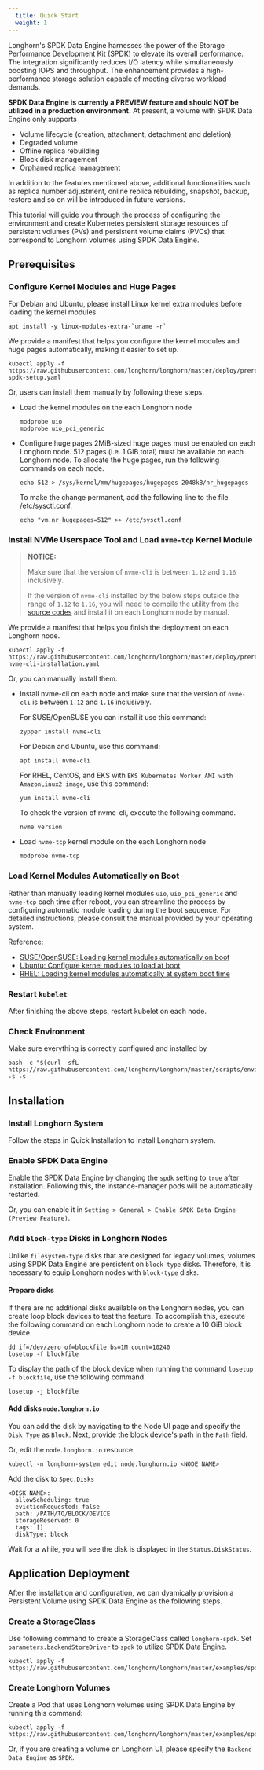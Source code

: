 ```yaml
---
  title: Quick Start
  weight: 1
---
```


Longhorn's SPDK Data Engine harnesses the power of the Storage Performance Development Kit (SPDK) to elevate its overall performance. The integration significantly reduces I/O latency while simultaneously boosting IOPS and throughput. The enhancement provides a high-performance storage solution capable of meeting diverse workload demands.

**SPDK Data Engine is currently a PREVIEW feature and should NOT be utilized in a production environment.** At present, a volume with SPDK Data Engine only supports

- Volume lifecycle (creation, attachment, detachment and deletion)
- Degraded volume
- Offline replica rebuilding
- Block disk management
- Orphaned replica management

In addition to the features mentioned above, additional functionalities such as replica number adjustment, online replica rebuilding, snapshot, backup, restore and so on will be introduced in future versions.

This tutorial will guide you through the process of configuring the environment and create Kubernetes persistent storage resources of persistent volumes (PVs) and persistent volume claims (PVCs) that correspond to Longhorn volumes using SPDK Data Engine.


## Prerequisites

### Configure Kernel Modules and Huge Pages

For Debian and Ubuntu, please install Linux kernel extra modules before loading the kernel modules
```
apt install -y linux-modules-extra-`uname -r`
```

We provide a manifest that helps you configure the kernel modules and huge pages automatically, making it easier to set up.
```
kubectl apply -f https://raw.githubusercontent.com/longhorn/longhorn/master/deploy/prerequisite/longhorn-spdk-setup.yaml
```

Or, users can install them manually by following these steps.
- Load the kernel modules on the each Longhorn node
  ```
  modprobe uio
  modprobe uio_pci_generic
  ```

- Configure huge pages
  2MiB-sized huge pages must be enabled on each Longhorn node. 512 pages (i.e. 1 GiB total) must be available on each Longhorn node. To allocate the huge pages, run the following commands on each node.
  ```
  echo 512 > /sys/kernel/mm/hugepages/hugepages-2048kB/nr_hugepages
  ```

  To make the change permanent, add the following line to the file /etc/sysctl.conf.
  ```
  echo "vm.nr_hugepages=512" >> /etc/sysctl.conf
  ```

### Install NVMe Userspace Tool and Load `nvme-tcp` Kernel Module

> **NOTICE:**
> 
> Make sure that the version of `nvme-cli` is between `1.12` and `1.16` inclusively.
> 
> If the version of `nvme-cli` installed by the below steps outside the range of `1.12` to `1.16`, you will need to compile the utility from the [source codes](https://github.com/linux-nvme/nvme-cli) and install it on each Longhorn node by manual.

We provide a manifest that helps you finish the deployment on each Longhorn node.
```
kubectl apply -f https://raw.githubusercontent.com/longhorn/longhorn/master/deploy/prerequisite/longhorn-nvme-cli-installation.yaml
```

Or, you can manually install them.
- Install nvme-cli on each node and make sure that the version of `nvme-cli` is between `1.12` and `1.16` inclusively.

  For SUSE/OpenSUSE you can install it use this command:
  ```
  zypper install nvme-cli
  ```

  For Debian and Ubuntu, use this command:
  ```
  apt install nvme-cli
  ```

  For RHEL, CentOS, and EKS with `EKS Kubernetes Worker AMI with AmazonLinux2 image`, use this command:
  ```
  yum install nvme-cli
  ```

  To check the version of nvme-cli, execute the following command.
  ```
  nvme version
  ```

- Load `nvme-tcp` kernel module on the each Longhorn node
  ```
  modprobe nvme-tcp
  ```

### Load Kernel Modules Automatically on Boot

Rather than manually loading kernel modules `uio`, `uio_pci_generic` and `nvme-tcp` each time after reboot, you can streamline the process by configuring automatic module loading during the boot sequence. For detailed instructions, please consult the manual provided by your operating system.

Reference:
- [SUSE/OpenSUSE: Loading kernel modules automatically on boot](https://documentation.suse.com/sles/15-SP4/html/SLES-all/cha-mod.html#sec-mod-modprobe-d)
- [Ubuntu: Configure kernel modules to load at boot](https://manpages.ubuntu.com/manpages/jammy/man5/modules-load.d.5.html)
- [RHEL: Loading kernel modules automatically at system boot time](https://access.redhat.com/documentation/zh-tw/red_hat_enterprise_linux/8/html/managing_monitoring_and_updating_the_kernel/managing-kernel-modules_managing-monitoring-and-updating-the-kernel)

### Restart `kubelet`

After finishing the above steps, restart kubelet on each node.

### Check Environment

Make sure everything is correctly configured and installed by
```
bash -c "$(curl -sfL https://raw.githubusercontent.com/longhorn/longhorn/master/scripts/environment_check.sh)" -s -s
```

## Installation

### Install Longhorn System

Follow the steps in Quick Installation to install Longhorn system.

### Enable SPDK Data Engine

Enable the SPDK Data Engine by changing the `spdk` setting to `true` after installation. Following this, the instance-manager pods will be automatically restarted.

Or, you can enable it in `Setting > General > Enable SPDK Data Engine (Preview Feature)`. 

### Add `block-type` Disks in Longhorn Nodes

Unlike `filesystem-type` disks that are designed for legacy volumes, volumes using SPDK Data Engine are persistent on `block-type` disks. Therefore, it is necessary to equip Longhorn nodes with `block-type` disks.

#### Prepare disks

If there are no additional disks available on the Longhorn nodes, you can create loop block devices to test the feature. To accomplish this, execute the following command on each Longhorn node to create a 10 GiB block device.
```
dd if=/dev/zero of=blockfile bs=1M count=10240
losetup -f blockfile
```

To display the path of the block device when running the command `losetup -f blockfile`, use the following command.
```
losetup -j blockfile
```

#### Add disks `node.longhorn.io`

You can add the disk by navigating to the Node UI page and specify the `Disk Type` as `Block`. Next, provide the block device's path in the `Path` field.

Or, edit the `node.longhorn.io` resource. 
```
kubectl -n longhorn-system edit node.longhorn.io <NODE NAME>
```

Add the disk to `Spec.Disks`
```
<DISK NAME>:
  allowScheduling: true
  evictionRequested: false
  path: /PATH/TO/BLOCK/DEVICE
  storageReserved: 0
  tags: []
  diskType: block
```

Wait for a while, you will see the disk is displayed in the `Status.DiskStatus`.

## Application Deployment

After the installation and configuration, we can dyamically provision a Persistent Volume using SPDK Data Engine as the following steps.

### Create a StorageClass

Use following command to create a StorageClass called `longhorn-spdk`. Set `parameters.backendStoreDriver`  to `spdk` to utilize SPDK Data Engine.
```
kubectl apply -f https://raw.githubusercontent.com/longhorn/longhorn/master/examples/spdk/storageclass.yaml
```

### Create Longhorn Volumes

Create a Pod that uses Longhorn volumes using SPDK Data Engine by running this command:
```
kubectl apply -f https://raw.githubusercontent.com/longhorn/longhorn/master/examples/spdk/pod_with_pvc.yaml
```

Or, if you are creating a volume on Longhorn UI, please specify the `Backend Data Engine` as `SPDK`.
